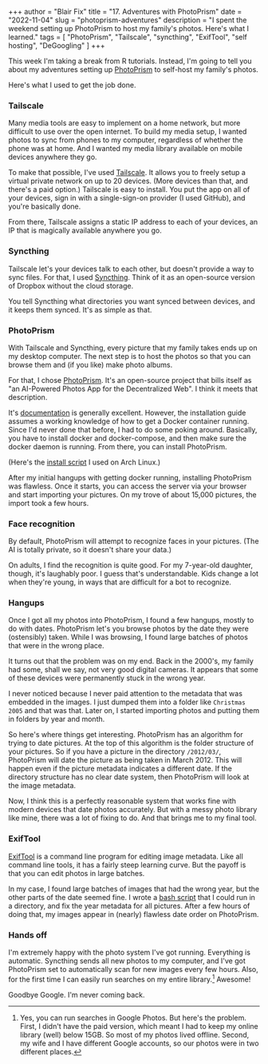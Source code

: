 +++
author = "Blair Fix"
title =  "17. Adventures with PhotoPrism"
date = "2022-11-04"
slug = "photoprism-adventures"
description = "I spent the weekend setting up PhotoPrism to host my family's photos. Here's what I learned."
tags = [ "PhotoPrism", "Tailscale", "syncthing", "ExifTool", "self hosting", "DeGoogling" ]
+++


This week I'm taking a break from R tutorials. Instead, I'm going to tell you about my adventures setting up [PhotoPrism](https://photoprism.app/) to self-host my family's photos.

Here's what I used to get the job done.


### Tailscale

Many media tools are easy to implement on a home network, but more difficult to use over the open internet. To build my media setup, I wanted photos to sync from phones to my computer, regardless of whether the phone was at home. And I wanted my media library available on mobile devices anywhere they go. 

To make that possible, I've used [Tailscale](https://tailscale.com/). It allows you to freely setup a virtual private network on up to 20 devices. (More devices than that, and there's a paid option.) Tailscale is easy to install. You put the app on all of your devices, sign in with a single-sign-on provider (I used GitHub), and you're basically done.

From there, Tailscale assigns a static IP address to each of your devices, an IP that is magically available anywhere you go.


### Syncthing

Tailscale let's your devices talk to each other, but doesn't provide a way to sync files.  For that, I used [Syncthing](https://syncthing.net/). Think of it as an open-source version of Dropbox without the cloud storage. 

You tell Syncthing what directories you want synced between devices, and   it keeps them synced. It's as simple as that. 


### PhotoPrism

With Tailscale and Syncthing, every picture that my family takes ends up on my desktop computer. The next step is to host the photos so that you can browse them and (if you like) make photo albums.

For that, I chose [PhotoPrism](https://photoprism.app/). It's an open-source project that bills itself as "an AI-Powered Photos App for the Decentralized Web".  I think it meets that description.

It's [documentation](https://docs.photoprism.app/) is generally excellent. However, the installation guide assumes a working knowledge of how to get a Docker container running. Since I'd never done that before, I had to do some poking around. Basically, you have to install docker and docker-compose, and then make sure the docker daemon is running. From there, you can install PhotoPrism.

(Here's the [install script](scripts/install) I used on Arch Linux.)


After my initial hangups with getting docker running, installing PhotoPrism was flawless. Once it starts, you can access the server via your browser and start importing your pictures. On my trove of about 15,000 pictures, the import took a few hours.


### Face recognition

By default, PhotoPrism will attempt to recognize faces in your pictures. (The AI is totally private, so it doesn't share your data.)

On adults, I find the recognition is quite good. For my 7-year-old daughter, though, it's laughably poor. I guess that's understandable. Kids change a lot when they're young, in ways that are difficult for a bot to recognize.

### Hangups

Once I got all my photos into PhotoPrism, I found a few hangups, mostly to do with dates. PhotoPrism let's you browse photos by the date they were (ostensibly) taken. While I was browsing, I found large batches of photos that were in the wrong place.

It turns out that the problem was on my end. Back in the 2000's, my family had some, shall we say, not very good digital cameras. It appears that some of these devices were permanently stuck in the wrong year.

I never noticed because I never paid attention to the metadata that was embedded in the images. I just dumped them into a folder like `Christmas 2005` and that was that. Later on, I started importing photos and putting them in folders by year and month.

So here's where things get interesting. PhotoPrism has an algorithm for trying to date pictures. At the top of this algorithm is the folder structure of your pictures. So if you have a picture in the directory `/2012/03/`, PhotoPrism will date the picture as being taken in March 2012. This will happen even if the picture metadata indicates a different date. If the directory structure has no clear date system, then PhotoPrism will look at the image metadata.

Now, I think this is a perfectly reasonable system that works fine with modern devices that date photos accurately. But with a messy photo library like mine, there was a lot of fixing to do. And that brings me to my final tool.


### ExifTool

[ExifTool](https://exiftool.org/) is a command line program for editing image metadata. Like all command line tools, it has a fairly steep learning curve. But the payoff is that you can edit photos in large batches.

In my case, I found large batches of images that had the wrong year, but the other parts of the date seemed fine. I wrote a [bash script](scripts/fix_year) that I could run in a directory, and fix the year metadata for all pictures. After a few hours of doing that, my images appear in (nearly) flawless date order on PhotoPrism.


### Hands off 

I'm extremely happy with the photo system I've got running. Everything is automatic. Syncthing sends all new photos to my computer, and I've got PhotoPrism set to automatically scan for new images every few hours. 
Also, for the first time I can easily run searches on my entire library.[^note] Awesome!

Goodbye Google. I'm never coming back.

[^note]: Yes, you can run searches in Google Photos. But here's the problem. First, I didn't have the paid version, which meant I had to keep my online library (well) below 15GB. So most of my photos lived offline. Second, my wife and I have different Google accounts, so our photos were in two different places. 

